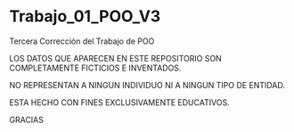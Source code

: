 # Trabajo_01_POO_V3
Tercera Corrección del Trabajo de POO

LOS DATOS QUE APARECEN EN ESTE REPOSITORIO SON COMPLETAMENTE FICTICIOS E INVENTADOS. 

NO REPRESENTAN A NINGUN INDIVIDUO NI A NINGUN TIPO DE ENTIDAD. 

ESTA HECHO CON FINES EXCLUSIVAMENTE EDUCATIVOS.

GRACIAS
